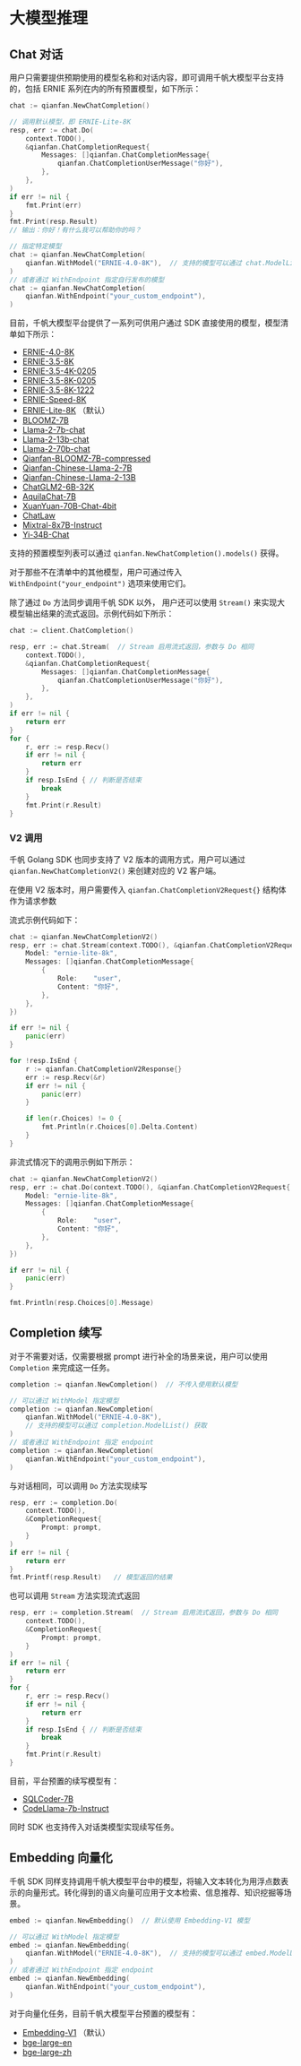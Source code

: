 # 大模型推理
 
## Chat 对话

用户只需要提供预期使用的模型名称和对话内容，即可调用千帆大模型平台支持的，包括 ERNIE 系列在内的所有预置模型，如下所示：

```go
chat := qianfan.NewChatCompletion() 

// 调用默认模型，即 ERNIE-Lite-8K
resp, err := chat.Do(
    context.TODO(),
    &qianfan.ChatCompletionRequest{
        Messages: []qianfan.ChatCompletionMessage{
            qianfan.ChatCompletionUserMessage("你好"),
        },
    },
)
if err != nil {
    fmt.Print(err)
}
fmt.Print(resp.Result)
// 输出：你好！有什么我可以帮助你的吗？

// 指定特定模型
chat := qianfan.NewChatCompletion(
    qianfan.WithModel("ERNIE-4.0-8K"),  // 支持的模型可以通过 chat.ModelList() 获取
)
// 或者通过 WithEndpoint 指定自行发布的模型
chat := qianfan.NewChatCompletion(
    qianfan.WithEndpoint("your_custom_endpoint"),
)
```

目前，千帆大模型平台提供了一系列可供用户通过 SDK 直接使用的模型，模型清单如下所示：

- [ERNIE-4.0-8K](https://cloud.baidu.com/doc/WENXINWORKSHOP/s/clntwmv7t)
- [ERNIE-3.5-8K](https://cloud.baidu.com/doc/WENXINWORKSHOP/s/jlil56u11)
- [ERNIE-3.5-4K-0205](https://cloud.baidu.com/doc/WENXINWORKSHOP/s/Llsr67q8h)
- [ERNIE-3.5-8K-0205](https://cloud.baidu.com/doc/WENXINWORKSHOP/s/llsr6hjxo)
- [ERNIE-3.5-8K-1222](https://cloud.baidu.com/doc/WENXINWORKSHOP/s/mlt3vdi2j)
- [ERNIE-Speed-8K](https://cloud.baidu.com/doc/WENXINWORKSHOP/s/klqx7b1xf)
- [ERNIE-Lite-8K](https://cloud.baidu.com/doc/WENXINWORKSHOP/s/dltgsna1o) （默认）
- [BLOOMZ-7B](https://cloud.baidu.com/doc/WENXINWORKSHOP/s/Jljcadglj)
- [Llama-2-7b-chat](https://cloud.baidu.com/doc/WENXINWORKSHOP/s/Rlki1zlai)
- [Llama-2-13b-chat](https://cloud.baidu.com/doc/WENXINWORKSHOP/s/2lki2us1e)
- [Llama-2-70b-chat](https://cloud.baidu.com/doc/WENXINWORKSHOP/s/8lkjfhiyt)
- [Qianfan-BLOOMZ-7B-compressed](https://cloud.baidu.com/doc/WENXINWORKSHOP/s/nllyzpcmp)
- [Qianfan-Chinese-Llama-2-7B](https://cloud.baidu.com/doc/WENXINWORKSHOP/s/Sllyztytp)
- [Qianfan-Chinese-Llama-2-13B](https://cloud.baidu.com/doc/WENXINWORKSHOP/s/8lo479b4b)
- [ChatGLM2-6B-32K](https://cloud.baidu.com/doc/WENXINWORKSHOP/s/Bllz001ff)
- [AquilaChat-7B](https://cloud.baidu.com/doc/WENXINWORKSHOP/s/ollz02e7i)
- [XuanYuan-70B-Chat-4bit](https://cloud.baidu.com/doc/WENXINWORKSHOP/s/Ylp88e5jc)
- [ChatLaw](https://cloud.baidu.com/doc/WENXINWORKSHOP/s/Qlphtigbf)
- [Mixtral-8x7B-Instruct](https://cloud.baidu.com/doc/WENXINWORKSHOP/s/Rlqx7c834)
- [Yi-34B-Chat](https://cloud.baidu.com/doc/WENXINWORKSHOP/s/vlpteyv3c)

支持的预置模型列表可以通过 `qianfan.NewChatCompletion().models()` 获得。

对于那些不在清单中的其他模型，用户可通过传入 `WithEndpoint("your_endpoint")` 选项来使用它们。

除了通过  `Do`  方法同步调用千帆 SDK 以外， 用户还可以使用 `Stream()` 来实现大模型输出结果的流式返回。示例代码如下所示：

```go
chat := client.ChatCompletion()

resp, err := chat.Stream(  // Stream 启用流式返回，参数与 Do 相同
    context.TODO(),
    &qianfan.ChatCompletionRequest{
        Messages: []qianfan.ChatCompletionMessage{
            qianfan.ChatCompletionUserMessage("你好"),
        },
    },
)
if err != nil {
    return err
}
for {
    r, err := resp.Recv()
    if err != nil {
        return err
    }
    if resp.IsEnd { // 判断是否结束
        break
    }
    fmt.Print(r.Result)
}
```

### V2 调用

千帆 Golang SDK 也同步支持了 V2 版本的调用方式，用户可以通过 `qianfan.NewChatCompletionV2()` 来创建对应的 V2 客户端。

在使用 V2 版本时，用户需要传入 `qianfan.ChatCompletionV2Request{}` 结构体作为请求参数

流式示例代码如下：

```go
chat := qianfan.NewChatCompletionV2()
resp, err := chat.Stream(context.TODO(), &qianfan.ChatCompletionV2Request{
    Model: "ernie-lite-8k",
    Messages: []qianfan.ChatCompletionMessage{
        {
            Role:    "user",
            Content: "你好",
        },
    },
})

if err != nil {
    panic(err)
}

for !resp.IsEnd {
    r := qianfan.ChatCompletionV2Response{}
    err := resp.Recv(&r)
    if err != nil {
        panic(err)
    }

    if len(r.Choices) != 0 {
        fmt.Println(r.Choices[0].Delta.Content)
    }
}
```

非流式情况下的调用示例如下所示：

```go
chat := qianfan.NewChatCompletionV2()
resp, err := chat.Do(context.TODO(), &qianfan.ChatCompletionV2Request{
    Model: "ernie-lite-8k",
    Messages: []qianfan.ChatCompletionMessage{
        {
            Role:    "user",
            Content: "你好",
        },
    },
})

if err != nil {
    panic(err)
}

fmt.Println(resp.Choices[0].Message)
```

## Completion 续写

对于不需要对话，仅需要根据 prompt 进行补全的场景来说，用户可以使用 `Completion` 来完成这一任务。

```go
completion := qianfan.NewCompletion()  // 不传入使用默认模型

// 可以通过 WithModel 指定模型
completion := qianfan.NewCompletion(
    qianfan.WithModel("ERNIE-4.0-8K"),  
    // 支持的模型可以通过 completion.ModelList() 获取
)
// 或者通过 WithEndpoint 指定 endpoint
completion := qianfan.NewCompletion(
    qianfan.WithEndpoint("your_custom_endpoint"),
)
```

与对话相同，可以调用 `Do` 方法实现续写

```go
resp, err := completion.Do(
    context.TODO(), 
    &CompletionRequest{
        Prompt: prompt,
    }
)
if err != nil {
    return err
}
fmt.Printf(resp.Result)   // 模型返回的结果
```

也可以调用 `Stream` 方法实现流式返回

```go
resp, err := completion.Stream(  // Stream 启用流式返回，参数与 Do 相同
    context.TODO(), 
    &CompletionRequest{
        Prompt: prompt,
    }
)
if err != nil {
    return err
}
for {
    r, err := resp.Recv()
    if err != nil {
        return err
    }
    if resp.IsEnd { // 判断是否结束
        break
    }
    fmt.Print(r.Result)
}
```

目前，平台预置的续写模型有：

- [SQLCoder-7B](https://cloud.baidu.com/doc/WENXINWORKSHOP/s/Hlo472sa2)
- [CodeLlama-7b-Instruct](https://cloud.baidu.com/doc/WENXINWORKSHOP/s/ylo47d03k)

同时 SDK 也支持传入对话类模型实现续写任务。

## Embedding 向量化

千帆 SDK 同样支持调用千帆大模型平台中的模型，将输入文本转化为用浮点数表示的向量形式。转化得到的语义向量可应用于文本检索、信息推荐、知识挖掘等场景。

```go
embed := qianfan.NewEmbedding()  // 默认使用 Embedding-V1 模型

// 可以通过 WithModel 指定模型
embed := qianfan.NewEmbedding(
    qianfan.WithModel("ERNIE-4.0-8K"),  // 支持的模型可以通过 embed.ModelList() 获取
)
// 或者通过 WithEndpoint 指定 endpoint
embed := qianfan.NewEmbedding(
    qianfan.WithEndpoint("your_custom_endpoint"),
)
```

对于向量化任务，目前千帆大模型平台预置的模型有：

- [Embedding-V1](https://cloud.baidu.com/doc/WENXINWORKSHOP/s/alj562vvu) （默认）
- [bge-large-en](https://cloud.baidu.com/doc/WENXINWORKSHOP/s/mllz05nzk)
- [bge-large-zh](https://cloud.baidu.com/doc/WENXINWORKSHOP/s/dllz04sro)


